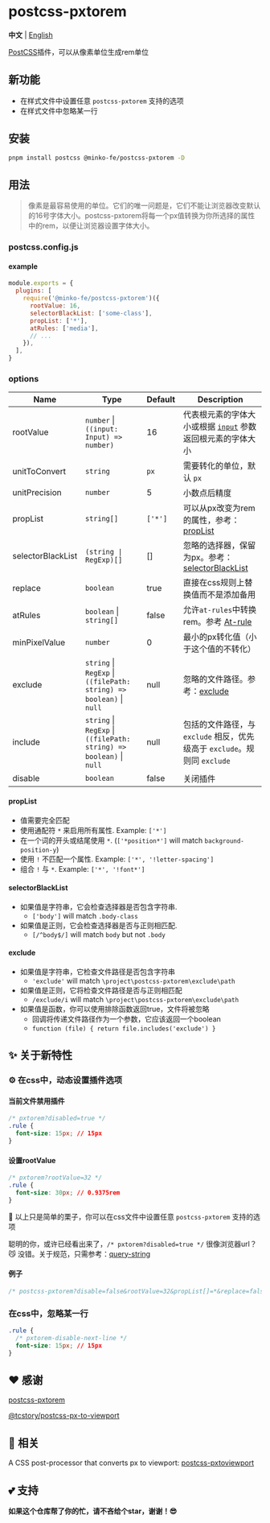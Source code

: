 # postcss-pxtorem

**中文** | [English](./README.md)

[PostCSS](https://github.com/ai/postcss)插件，可以从像素单位生成rem单位


## 新功能

- 在样式文件中设置任意 `postcss-pxtorem` 支持的选项
- 在样式文件中忽略某一行

## 安装

```bash
pnpm install postcss @minko-fe/postcss-pxtorem -D
```

## 用法

> 像素是最容易使用的单位。它们的唯一问题是，它们不能让浏览器改变默认的16号字体大小。postcss-pxtorem将每一个px值转换为你所选择的属性中的rem，以便让浏览器设置字体大小。


### postcss.config.js

#### example

```js
module.exports = {
  plugins: [
    require('@minko-fe/postcss-pxtorem')({
      rootValue: 16,
      selectorBlackList: ['some-class'],
      propList: ['*'],
      atRules: ['media'],
      // ...
    }),
  ],
}
```

### options

| Name | Type | Default | Description
|---------|----------|---------|---------
| rootValue | `number` \| `((input: Input) => number)` | 16 | 代表根元素的字体大小或根据 [`input`](https://api.postcss.org/Input.html) 参数返回根元素的字体大小
| unitToConvert | `string` | `px` | 需要转化的单位，默认 `px`
| unitPrecision | `number` | 5 | 小数点后精度
| propList | `string[]` | `['*']` | 可以从px改变为rem的属性，参考：[propList](#propList)
| selectorBlackList | `(string \| RegExp)[]` | [] | 忽略的选择器，保留为px。参考：[selectorBlackList](#selectorBlackList)
| replace | `boolean` | true | 直接在css规则上替换值而不是添加备用
| atRules | `boolean` \| `string[]` | false | 允许`at-rules`中转换rem。参考 [At-rule](https://developer.mozilla.org/en-US/docs/Web/CSS/At-rule)
| minPixelValue | `number` | 0 | 最小的px转化值（小于这个值的不转化）
| exclude | `string` \| `RegExp` \| `((filePath: string) => boolean)` \| `null` | null | 忽略的文件路径。参考：[exclude](#exclude)
| include | `string` \| `RegExp` \| `((filePath: string) => boolean)` \| `null` | null | 包括的文件路径，与 `exclude` 相反，优先级高于 `exclude`。规则同 `exclude`
| disable | `boolean` | false | 关闭插件

#### propList

- 值需要完全匹配
- 使用通配符 `*` 来启用所有属性. Example: `['*']`
- 在一个词的开头或结尾使用 `*`. (`['*position*']` will match `background-position-y`)
- 使用 `!` 不匹配一个属性. Example: `['*', '!letter-spacing']`
- 组合 `!` 与 `*`. Example: `['*', '!font*']`

#### selectorBlackList

- 如果值是字符串，它会检查选择器是否包含字符串.
  - `['body']` will match `.body-class`
- 如果值是正则，它会检查选择器是否与正则相匹配.
  - `[/^body$/]` will match `body` but not `.body`

#### exclude

- 如果值是字符串，它检查文件路径是否包含字符串
  - `'exclude'` will match `\project\postcss-pxtorem\exclude\path`
- 如果值是正则，它将检查文件路径是否与正则相匹配
  - `/exclude/i` will match `\project\postcss-pxtorem\exclude\path`
- 如果值是函数，你可以使用排除函数返回true，文件将被忽略
  - 回调将传递文件路径作为一个参数，它应该返回一个boolean
  - `function (file) { return file.includes('exclude') }`

## ✨ 关于新特性

### ⚙️ 在css中，动态设置插件选项

#### 当前文件禁用插件
```css
/* pxtorem?disabled=true */
.rule {
  font-size: 15px; // 15px
}
```

#### 设置rootValue
```css
/* pxtorem?rootValue=32 */
.rule {
  font-size: 30px; // 0.9375rem
}
```

🌰 以上只是简单的栗子，你可以在css文件中设置任意 `postcss-pxtorem` 支持的选项

聪明的你，或许已经看出来了，`/* pxtorem?disabled=true */` 很像浏览器url？😼
没错。关于规范，只需参考：[query-string](https://github.com/sindresorhus/query-string)

#### 例子

```css
/* postcss-pxtorem?disable=false&rootValue=32&propList[]=*&replace=false&selectorBlackList[]=/some-class/i */
```

### 在css中，忽略某一行
```css
.rule {
  /* pxtorem-disable-next-line */
  font-size: 15px; // 15px
}
```

## ❤️ 感谢

[postcss-pxtorem](https://github.com/cuth/postcss-pxtorem)

[@tcstory/postcss-px-to-viewport](https://github.com/tcstory/postcss-px-to-viewport)

## 👀 相关

A CSS post-processor that converts px to viewport: [postcss-pxtoviewport](https://github.com/hemengke1997/postcss-pxtoviewport)

## 💕 支持

**如果这个仓库帮了你的忙，请不吝给个star，谢谢！😎**

